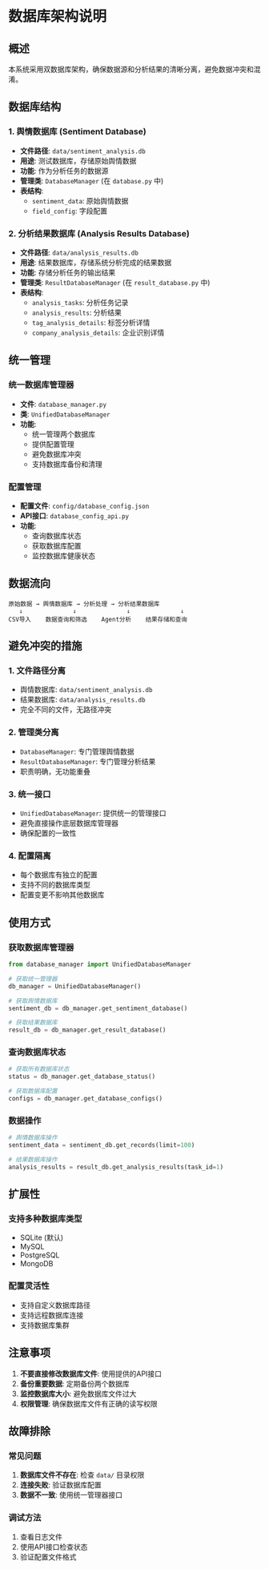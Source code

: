 # 数据库架构说明

## 概述

本系统采用双数据库架构，确保数据源和分析结果的清晰分离，避免数据冲突和混淆。

## 数据库结构

### 1. 舆情数据库 (Sentiment Database)
- **文件路径**: `data/sentiment_analysis.db`
- **用途**: 测试数据库，存储原始舆情数据
- **功能**: 作为分析任务的数据源
- **管理类**: `DatabaseManager` (在 `database.py` 中)
- **表结构**: 
  - `sentiment_data`: 原始舆情数据
  - `field_config`: 字段配置

### 2. 分析结果数据库 (Analysis Results Database)
- **文件路径**: `data/analysis_results.db`
- **用途**: 结果数据库，存储系统分析完成的结果数据
- **功能**: 存储分析任务的输出结果
- **管理类**: `ResultDatabaseManager` (在 `result_database.py` 中)
- **表结构**:
  - `analysis_tasks`: 分析任务记录
  - `analysis_results`: 分析结果
  - `tag_analysis_details`: 标签分析详情
  - `company_analysis_details`: 企业识别详情

## 统一管理

### 统一数据库管理器
- **文件**: `database_manager.py`
- **类**: `UnifiedDatabaseManager`
- **功能**: 
  - 统一管理两个数据库
  - 提供配置管理
  - 避免数据库冲突
  - 支持数据库备份和清理

### 配置管理
- **配置文件**: `config/database_config.json`
- **API接口**: `database_config_api.py`
- **功能**: 
  - 查询数据库状态
  - 获取数据库配置
  - 监控数据库健康状态

## 数据流向

```
原始数据 → 舆情数据库 → 分析处理 → 分析结果数据库
   ↓              ↓              ↓              ↓
CSV导入    数据查询和筛选    Agent分析    结果存储和查询
```

## 避免冲突的措施

### 1. 文件路径分离
- 舆情数据库: `data/sentiment_analysis.db`
- 结果数据库: `data/analysis_results.db`
- 完全不同的文件，无路径冲突

### 2. 管理类分离
- `DatabaseManager`: 专门管理舆情数据
- `ResultDatabaseManager`: 专门管理分析结果
- 职责明确，无功能重叠

### 3. 统一接口
- `UnifiedDatabaseManager`: 提供统一的管理接口
- 避免直接操作底层数据库管理器
- 确保配置的一致性

### 4. 配置隔离
- 每个数据库有独立的配置
- 支持不同的数据库类型
- 配置变更不影响其他数据库

## 使用方式

### 获取数据库管理器
```python
from database_manager import UnifiedDatabaseManager

# 获取统一管理器
db_manager = UnifiedDatabaseManager()

# 获取舆情数据库
sentiment_db = db_manager.get_sentiment_database()

# 获取结果数据库
result_db = db_manager.get_result_database()
```

### 查询数据库状态
```python
# 获取所有数据库状态
status = db_manager.get_database_status()

# 获取数据库配置
configs = db_manager.get_database_configs()
```

### 数据操作
```python
# 舆情数据库操作
sentiment_data = sentiment_db.get_records(limit=100)

# 结果数据库操作
analysis_results = result_db.get_analysis_results(task_id=1)
```

## 扩展性

### 支持多种数据库类型
- SQLite (默认)
- MySQL
- PostgreSQL
- MongoDB

### 配置灵活性
- 支持自定义数据库路径
- 支持远程数据库连接
- 支持数据库集群

## 注意事项

1. **不要直接修改数据库文件**: 使用提供的API接口
2. **备份重要数据**: 定期备份两个数据库
3. **监控数据库大小**: 避免数据库文件过大
4. **权限管理**: 确保数据库文件有正确的读写权限

## 故障排除

### 常见问题
1. **数据库文件不存在**: 检查 `data/` 目录权限
2. **连接失败**: 验证数据库配置
3. **数据不一致**: 使用统一管理器接口

### 调试方法
1. 查看日志文件
2. 使用API接口检查状态
3. 验证配置文件格式
